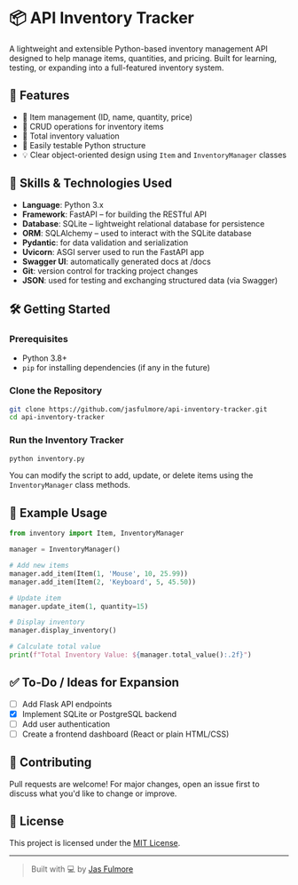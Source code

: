 # 📦 API Inventory Tracker

A lightweight and extensible Python-based inventory management API designed to help manage items, quantities, and pricing. Built for learning, testing, or expanding into a full-featured inventory system.

## 🚀 Features

- 📘 Item management (ID, name, quantity, price)
- 🔄 CRUD operations for inventory items
- 🧮 Total inventory valuation
- 🧪 Easily testable Python structure
- 💡 Clear object-oriented design using `Item` and `InventoryManager` classes

## 🧠 Skills & Technologies Used
- **Language**: Python 3.x
- **Framework**: FastAPI – for building the RESTful API
- **Database**: SQLite – lightweight relational database for persistence
- **ORM**: SQLAlchemy – used to interact with the SQLite database
- **Pydantic**: for data validation and serialization
- **Uvicorn**: ASGI server used to run the FastAPI app
- **Swagger UI**: automatically generated docs at /docs
- **Git**: version control for tracking project changes
- **JSON**: used for testing and exchanging structured data (via Swagger)


## 🛠️ Getting Started

### Prerequisites

- Python 3.8+
- `pip` for installing dependencies (if any in the future)

### Clone the Repository

```bash
git clone https://github.com/jasfulmore/api-inventory-tracker.git
cd api-inventory-tracker
````

### Run the Inventory Tracker

```bash
python inventory.py
```

You can modify the script to add, update, or delete items using the `InventoryManager` class methods.

## 🧪 Example Usage

```python
from inventory import Item, InventoryManager

manager = InventoryManager()

# Add new items
manager.add_item(Item(1, 'Mouse', 10, 25.99))
manager.add_item(Item(2, 'Keyboard', 5, 45.50))

# Update item
manager.update_item(1, quantity=15)

# Display inventory
manager.display_inventory()

# Calculate total value
print(f"Total Inventory Value: ${manager.total_value():.2f}")
```

## ✅ To-Do / Ideas for Expansion

* [ ] Add Flask API endpoints
* [X] Implement SQLite or PostgreSQL backend
* [ ] Add user authentication
* [ ] Create a frontend dashboard (React or plain HTML/CSS)

## 🤝 Contributing

Pull requests are welcome! For major changes, open an issue first to discuss what you'd like to change or improve.

## 📜 License

This project is licensed under the [MIT License](LICENSE).

---

> Built with 💻 by [Jas Fulmore](https://github.com/jasfulmore)
